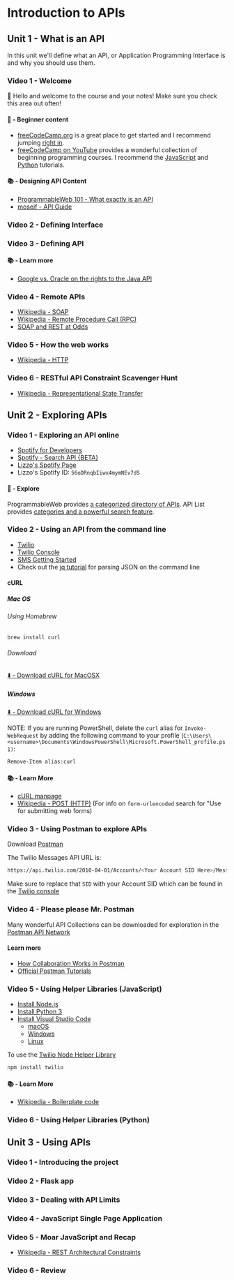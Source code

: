 # Introduction to APIs

## Unit 1 - What is an API

In this unit we'll define what an API, or Application Programming Interface is and why you should use them.

### Video 1 - Welcome

👋 Hello and welcome to the course and your notes! Make sure you check this area out often!

#### 👀 - Beginner content

* [freeCodeCamp.org](https://www.freecodecamp.org/) is a great place to get started and I recommend jumping [right in](https://www.freecodecamp.org/learn/responsive-web-design/basic-html-and-html5/say-hello-to-html-elements).
* [freeCodeCamp on YouTube](https://www.youtube.com/freecodecamp) provides a wonderful collection of beginning programming courses. I recommend the [JavaScript](https://www.youtube.com/watch?v=PkZNo7MFNFg) and [Python](https://www.youtube.com/watch?v=rfscVS0vtbw) tutorials.

#### 📚 - Designing API Content

* [ProgrammableWeb 101 - What exactly is an API](https://www.youtube.com/watch?v=cpRcK4GS068&list=PLcgRuP1JhcBP8Kh0MC53GH_pxqfOhTVLa)
* [moseif - API Guide](https://www.moesif.com/blog/api-guide/)

### Video 2 - Defining Interface

### Video 3 - Defining API

#### 📚 - Learn more

* [Google vs. Oracle on the rights to the Java API](https://www.theverge.com/2019/11/15/20946398/oracle-google-java-copyright-lawsuit-trial-supreme-court-request)

### Video 4 - Remote APIs

* [Wikipedia - SOAP](https://en.wikipedia.org/wiki/SOAP)
* [Wikipedia - Remote Procedure Call (RPC)](https://en.wikipedia.org/wiki/Remote_procedure_call)
* [SOAP and REST at Odds](https://thehistoryoftheweb.com/soap-rest-odds/)

### Video 5 - How the web works

* [Wikipedia - HTTP](https://en.wikipedia.org/wiki/Hypertext_Transfer_Protocol)

### Video 6 - RESTful API Constraint Scavenger Hunt

* [Wikipedia - Representational State Transfer](https://en.wikipedia.org/wiki/Representational_state_transfer)

## Unit 2 - Exploring APIs

### Video 1 - Exploring an API online

* [Spotify for Developers](https://developer.spotify.com/)
* [Spotify - Search API {BETA}](https://developer.spotify.com/documentation/web-api/reference-beta/#category-search)
* [Lizzo's Spotify Page](https://open.spotify.com/artist/56oDRnqbIiwx4mymNEv7dS)
* Lizzo's Spotify ID: `56oDRnqbIiwx4mymNEv7dS`

#### 👀 - Explore

ProgrammableWeb provides [a categorized directory of APIs](https://www.programmableweb.com/category-api). API List provides [categories and a powerful search feature](https://apilist.fun/).

### Video 2 - Using an API from the command line

* [Twilio](https://twilio.com)
* [Twilio Console](https://twilio.com/console)
* [SMS Getting Started](https://www.twilio.com/console/sms/getting-started/build)
* Check out the [jq tutorial](https://stedolan.github.io/jq/tutorial/) for parsing JSON on the command line

#### cURL

##### Mac OS

###### Using Homebrew

```bash
brew install curl
```

###### Download

[⬇️ - Download cURL for MacOSX](https://curl.haxx.se/dlwiz/?type=bin&os=Mac+OS+X)

##### Windows

[⬇️ - Download cURL for Windows](https://curl.haxx.se/windows/)

NOTE: If you are running PowerShell, delete the `curl` alias for `Invoke-WebRequest` by adding the following command to your profile (`C:\Users\<username>\Documents\WindowsPowerShell\Microsoft.PowerShell_profile.ps1)`:

```bash
Remove-Item alias:curl
```

#### 📚 - Learn More

* [cURL manpage](https://curl.haxx.se/docs/manpage.html)
* [Wikipedia - POST (HTTP)](https://en.wikipedia.org/wiki/POST_(HTTP)) (For info on `form-urlencoded` search for "Use for submitting web forms)

### Video 3 - Using Postman to explore APIs

Download [Postman](https://getpostman.com)

The Twilio Messages API URL is:

```bash
https://api.twilio.com/2010-04-01/Accounts/<Your Account SID Here>/Messages.json
```

Make sure to replace that `SID` with your Account SID which can be found in the [Twilio console](https://twilio.com/console)

### Video 4 - Please please Mr. Postman

Many wonderful API Collections can be downloaded for exploration in the [Postman API Network](https://explore.postman.com/)

#### Learn more

* [How Collaboration Works in Postman](https://www.getpostman.com/how-api-collaboration-works)
* [Official Postman Tutorials](https://www.getpostman.com/resources/videos-tutorials/)

### Video 5 - Using Helper Libraries (JavaScript)

* [Install Node.js](https://nodejs.org/en/download/)
* [Install Python 3](https://www.python.org/downloads/)
* [Install Visual Studio Code](https://code.visualstudio.com/download)
  * [macOS](https://code.visualstudio.com/docs/setup/mac)
  * [Windows](https://code.visualstudio.com/docs/setup/windows)
  * [Linux](https://code.visualstudio.com/docs/setup/linux)

To use the [Twilio Node Helper Library](https://www.twilio.com/docs/libraries/node#installation)

```bash
npm install twilio
```

#### 📚 - Learn More
* [Wikipedia - Boilerplate code](https://en.wikipedia.org/wiki/Boilerplate_code)

### Video 6 - Using Helper Libraries (Python)

## Unit 3 - Using APIs

### Video 1 - Introducing the project

### Video 2 - Flask app 

### Video 3 - Dealing with API Limits

### Video 4 - JavaScript Single Page Application

### Video 5 - Moar JavaScript and Recap

* [Wikipedia - REST Architectural Constraints](https://en.wikipedia.org/wiki/Representational_state_transfer#Architectural_constraints)

### Video 6 - Review
